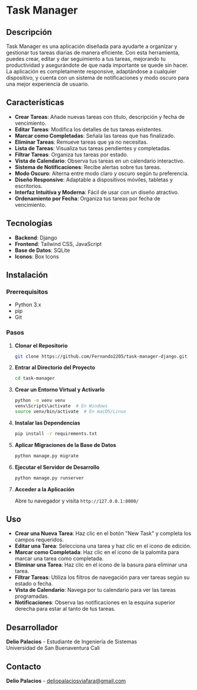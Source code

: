 # Task Manager

## Descripción

Task Manager es una aplicación diseñada para ayudarte a organizar y gestionar tus tareas diarias de manera eficiente. Con esta herramienta, puedes crear, editar y dar seguimiento a tus tareas, mejorando tu productividad y asegurándote de que nada importante se quede sin hacer. La aplicación es completamente responsive, adaptándose a cualquier dispositivo, y cuenta con un sistema de notificaciones y modo oscuro para una mejor experiencia de usuario.

## Características

- **Crear Tareas**: Añade nuevas tareas con título, descripción y fecha de vencimiento.
- **Editar Tareas**: Modifica los detalles de tus tareas existentes.
- **Marcar como Completadas**: Señala las tareas que has finalizado.
- **Eliminar Tareas**: Remueve tareas que ya no necesitas.
- **Lista de Tareas**: Visualiza tus tareas pendientes y completadas.
- **Filtrar Tareas**: Organiza tus tareas por estado.
- **Vista de Calendario**: Observa tus tareas en un calendario interactivo.
- **Sistema de Notificaciones**: Recibe alertas sobre tus tareas.
- **Modo Oscuro**: Alterna entre modo claro y oscuro según tu preferencia.
- **Diseño Responsive**: Adaptable a dispositivos móviles, tabletas y escritorios.
- **Interfaz Intuitiva y Moderna**: Fácil de usar con un diseño atractivo.
- **Ordenamiento por Fecha**: Organiza tus tareas por fecha de vencimiento.

## Tecnologías

- **Backend**: Django
- **Frontend**: Tailwind CSS, JavaScript
- **Base de Datos**: SQLite
- **Iconos**: Box Icons

## Instalación

### Prerrequisitos

- Python 3.x
- pip
- Git

### Pasos

1. **Clonar el Repositorio**

    ```bash
    git clone https://github.com/Fernando2205/task-manager-django.git
    ```

2. **Entrar al Directorio del Proyecto**

    ```bash
    cd task-manager
    ```

3. **Crear un Entorno Virtual y Activarlo**

    ```bash
    python -m venv venv
    venv\Scripts\activate  # En Windows
    source venv/bin/activate  # En macOS/Linux
    ```

4. **Instalar las Dependencias**

    ```bash
    pip install -r requirements.txt
    ```

5. **Aplicar Migraciones de la Base de Datos**

    ```bash
    python manage.py migrate
    ```

6. **Ejecutar el Servidor de Desarrollo**

    ```bash
    python manage.py runserver
    ```

7. **Acceder a la Aplicación**

    Abre tu navegador y visita `http://127.0.0.1:8000/`

## Uso

- **Crear una Nueva Tarea**: Haz clic en el botón "New Task" y completa los campos requeridos.
- **Editar una Tarea**: Selecciona una tarea y haz clic en el icono de edición.
- **Marcar como Completada**: Haz clic en el icono de la palomita para marcar una tarea como completada.
- **Eliminar una Tarea**: Haz clic en el icono de la basura para eliminar una tarea.
- **Filtrar Tareas**: Utiliza los filtros de navegación para ver tareas según su estado o fecha.
- **Vista de Calendario**: Navega por tu calendario para ver las tareas programadas.
- **Notificaciones**: Observa las notificaciones en la esquina superior derecha para estar al tanto de tus tareas.

## Desarrollador

**Delio Palacios** - Estudiante de Ingeniería de Sistemas  
Universidad de San Buenaventura Cali

## Contacto

**Delio Palacios** - [deliopalaciosviafara@gmail.com](mailto:deliopalaciosviafara@gmail.com)
